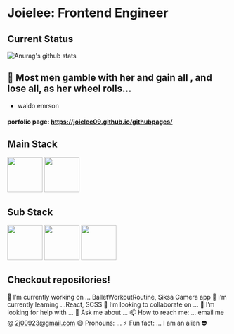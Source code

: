 # Joielee: Frontend Engineer
<!-- <image src="https://user-images.githubusercontent.com/67178982/102009228-56b56e00-3d79-11eb-9466-6c4f32712da4.jpg" height="150" width="200"> -->

## Current Status
![Anurag's github stats](https://github-readme-stats.vercel.app/api?username=joielee09&show_icons=true&theme=radical)

## 👸 Most men gamble with her and gain all , and lose all, as her wheel rolls... 
- waldo emrson

#### porfolio page: https://joielee09.github.io/githubpages/
## Main Stack
<image src="https://user-images.githubusercontent.com/67178982/102009421-a47ea600-3d7a-11eb-9f2c-24f8ea7f15a8.png" height="80" width="80">  <image src="https://user-images.githubusercontent.com/67178982/102009430-bb24fd00-3d7a-11eb-8078-d1dbfc9e4671.png" height="80" width="80">

## Sub Stack
<image src="https://user-images.githubusercontent.com/67178982/102009491-16ef8600-3d7b-11eb-8927-6fda5a6241aa.png" height="80" width="80">  <image src="https://user-images.githubusercontent.com/67178982/102009494-1820b300-3d7b-11eb-8354-6fb0718693e9.png" height="80" width="80">  <image src="https://user-images.githubusercontent.com/67178982/102009495-1951e000-3d7b-11eb-9e94-1967fc39e971.png" height="80" width="80">

## Checkout repositories!
🔭 I’m currently working on ... BalletWorkoutRoutine, Siksa Camera app
🌱 I’m currently learning ...React, SCSS
👯 I’m looking to collaborate on ...
🤔 I’m looking for help with ...
💬 Ask me about ... 
📫 How to reach me: ... email me @ 2j00923@gmail.com
😄 Pronouns: ...
⚡ Fun fact: ... I am an alien 👽
